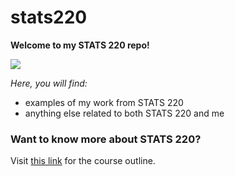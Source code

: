 # stats220

**Welcome to my STATS 220 repo!**

![](https://media3.giphy.com/media/v1.Y2lkPTc5MGI3NjExbjR4MXMwM2txcGswOGxxeXJzMHR5N3I1MTFud3g5M2l2OHNyaWVkcyZlcD12MV9pbnRlcm5hbF9naWZfYnlfaWQmY3Q9Zw/3pZipqyo1sqHDfJGtz/giphy.gif)

*Here, you will find:*
* examples of my work from STATS 220
* anything else related to both STATS 220 and me


### Want to know more about STATS 220?
Visit [this link](https://courseoutline.auckland.ac.nz/dco/course/STATS/220/1243) for the course outline.
